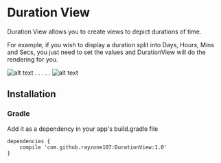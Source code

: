 # Duration View

Duration View allows you to create views to depict durations of time.

For example, if you wish to display a duration split into Days, Hours, Mins and Secs, you just need to set the values and DurationView will do the rendering for you.

![alt text](https://github.com/rayzone107/DurationView/blob/master/Image%201.png) . . . . . ![alt text](https://github.com/rayzone107/DurationView/blob/master/Image%202.png) 


<h2>Installation</h2>

<h3>Gradle</h3>

Add it as a dependency in your app's build.gradle file
```
dependencies {
    compile 'com.github.rayzone107:DurationView:1.0'
}
```
